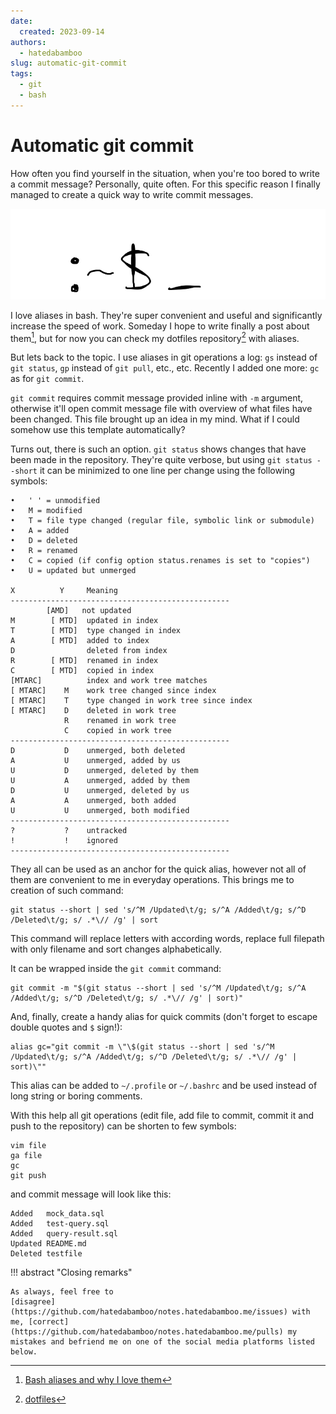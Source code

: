 ```yaml
---
date:
  created: 2023-09-14
authors:
  - hatedabamboo
slug: automatic-git-commit
tags:
  - git
  - bash
---
```

# Automatic git commit

How often you find yourself in the situation, when you're too bored to write a
commit message? Personally, quite often. For this specific reason I finally
managed to create a quick way to write commit messages.

<!-- more -->

![Bash is cool](../assets/2023-09-14-quick-git-commit.webp)

I love aliases in bash. They're super convenient and useful and significantly
increase the speed of work. Someday I hope to write finally a
post about them[^1], but for now you can check my dotfiles repository[^2] with aliases.

But lets back to the topic. I use aliases in git operations a log: `gs` instead
of `git status`, `gp` instead of `git pull`, etc., etc. Recently I added one
more: `gc` as for `git commit`.

`git commit` requires commit message provided inline with `-m` argument,
otherwise it'll open commit message file with overview of what files have been
changed. This file brought up an idea in my mind. What if I could somehow use
this template automatically?

Turns out, there is such an option. `git status` shows changes that have been
made in the repository. They're quite verbose, but using `git status --short`
it can be minimized to one line per change using the following symbols:

```text title="man git"
•   ' ' = unmodified
•   M = modified
•   T = file type changed (regular file, symbolic link or submodule)
•   A = added
•   D = deleted
•   R = renamed
•   C = copied (if config option status.renames is set to "copies")
•   U = updated but unmerged

X          Y     Meaning
-------------------------------------------------
        [AMD]   not updated
M        [ MTD]  updated in index
T        [ MTD]  type changed in index
A        [ MTD]  added to index
D                deleted from index
R        [ MTD]  renamed in index
C        [ MTD]  copied in index
[MTARC]          index and work tree matches
[ MTARC]    M    work tree changed since index
[ MTARC]    T    type changed in work tree since index
[ MTARC]    D    deleted in work tree
            R    renamed in work tree
            C    copied in work tree
-------------------------------------------------
D           D    unmerged, both deleted
A           U    unmerged, added by us
U           D    unmerged, deleted by them
U           A    unmerged, added by them
D           U    unmerged, deleted by us
A           A    unmerged, both added
U           U    unmerged, both modified
-------------------------------------------------
?           ?    untracked
!           !    ignored
-------------------------------------------------
```

They all can be used as an anchor for the quick alias, however not all of them
are convenient to me in everyday operations. This brings me to creation of such
command:

```shell
git status --short | sed 's/^M /Updated\t/g; s/^A /Added\t/g; s/^D /Deleted\t/g; s/ .*\// /g' | sort
```

This command will replace letters with according words, replace full filepath
with only filename and sort changes alphabetically.

It can be wrapped inside the `git commit` command:

```shell
git commit -m "$(git status --short | sed 's/^M /Updated\t/g; s/^A /Added\t/g; s/^D /Deleted\t/g; s/ .*\// /g' | sort)"
```

And, finally, create a handy alias for quick commits (don't forget to escape
double quotes and `$` sign!):

```shell
alias gc="git commit -m \"\$(git status --short | sed 's/^M /Updated\t/g; s/^A /Added\t/g; s/^D /Deleted\t/g; s/ .*\// /g' | sort)\""
```

This alias can be added to `~/.profile` or `~/.bashrc` and be used instead of
long string or boring comments.

With this help all git operations (edit file, add file to commit, commit
it and push to the repository) can be shorten to few symbols:

```shell
vim file
ga file
gc
git push
```

and commit message will look like this:

```text title="Commit message"
Added   mock_data.sql
Added   test-query.sql
Added   query-result.sql
Updated README.md
Deleted testfile
```

!!! abstract "Closing remarks"

    As always, feel free to
    [disagree](https://github.com/hatedabamboo/notes.hatedabamboo.me/issues) with
    me, [correct](https://github.com/hatedabamboo/notes.hatedabamboo.me/pulls) my
    mistakes and befriend me on one of the social media platforms listed below.

[^1]: [Bash aliases and why I love them](https://notes.hatedabamboo.me/bash-aliases)
[^2]: [dotfiles](https://github.com/hatedabamboo/dotfiles)
